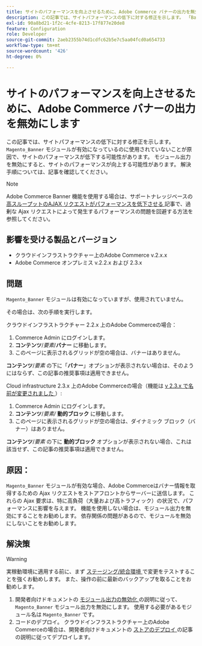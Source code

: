 ```yaml
---
title: サイトのパフォーマンスを向上させるために、Adobe Commerce バナーの出力を無効にします
description: この記事では、サイトパフォーマンスの低下に対する修正を示します。 「Banner_Banner」モジュールが有効になっているものの使用されていないことが原因で、サイトのMagentoが低下している可能性があります。 モジュール出力を無効にすると、サイトのパフォーマンスが向上する可能性があります。 解決手順については、記事を確認してください。
exl-id: 90a8bd21-1f2c-4cfe-8213-17f877e20de8
feature: Configuration
role: Developer
source-git-commit: 2aeb2355b74d1cdfc62b5e7c5aa04fcd0a654733
workflow-type: tm+mt
source-wordcount: '426'
ht-degree: 0%

---
```


# サイトのパフォーマンスを向上させるために、Adobe Commerce バナーの出力を無効にします

この記事では、サイトパフォーマンスの低下に対する修正を示します。 `Magento_Banner` モジュールが有効になっているのに使用されていないことが原因で、サイトのパフォーマンスが低下する可能性があります。 モジュール出力を無効にすると、サイトのパフォーマンスが向上する可能性があります。 解決手順については、記事を確認してください。

>[!NOTE]
>
>Adobe Commerce Banner 機能を使用する場合は、サポートナレッジベースの [ 高スループットのAJAX リクエストがパフォーマンスを低下させる ](/help/troubleshooting/miscellaneous/high-throughput-ajax-requests-cause-poor-performance.md) 記事で、過剰な Ajax リクエストによって発生するパフォーマンスの問題を回避する方法を参照してください。

## 影響を受ける製品とバージョン

* クラウドインフラストラクチャー上のAdobe Commerce v.2.x.x
* Adobe Commerce オンプレミス v.2.2.x および 2.3.x

## 問題

`Magento_Banner` モジュールは有効になっていますが、使用されていません。

その場合は、次の手順を実行します。

クラウドインフラストラクチャー 2.2.x 上のAdobe Commerceの場合：

1. Commerce Admin にログインします。
1. **コンテンツ**/*要素*/**バナー** に移動します。
1. このページに表示されるグリッドが空の場合は、バナーはありません。

**コンテンツ**/*要素* の下に「**バナー**」オプションが表示されない場合は、そのようにはならず、この記事の推奨事項は適用できません。

Cloud infrastructure 2.3.x 上のAdobe Commerceの場合（機能は [v 2.3.x で名前が変更されました ](https://commerce-docs.github.io/devdocs-archive/2.3/guides/v2.3/release-notes/ReleaseNotes2.3.0Commerce.html#banner-now-dynamic-block)）:

1. Commerce Admin にログインします。
1. **コンテンツ**/*要素/* **動的ブロック** に移動します。
1. このページに表示されるグリッドが空の場合は、ダイナミック ブロック（バナー）はありません。

**コンテンツ**/*要素* の下に **動的ブロック** オプションが表示されない場合、これは該当せず、この記事の推奨事項は適用できません。

## 原因：

`Magento_Banner` モジュールが有効な場合、Adobe Commerceはバナー情報を取得するための Ajax リクエストをストアフロントからサーバーに送信します。 これらの Ajax 要求は、特に高負荷（大量および高トラフィック）の状況で、パフォーマンスに影響を与えます。 機能を使用しない場合は、モジュール出力を無効にすることをお勧めします。 依存関係の問題があるので、モジュールを無効にしないことをお勧めします。

## 解決策

>[!WARNING]
>
>実稼動環境に適用する前に、まず [ ステージング/統合環境 ](/help/announcements/adobe-commerce-announcements/integration-environment-enhancement-request-pro-and-starter.md) で変更をテストすることを強くお勧めします。 また、操作の前に最新のバックアップを取ることをお勧めします。

1. 開発者向けドキュメントの [ モジュール出力の無効化 ](https://experienceleague.adobe.com/en/docs/commerce-operations/configuration-guide/files/disable-module-output) の説明に従って、`Magento_Banner` モジュール出力を無効にします。 使用する必要があるモジュール名は `Magento_Banner` です。
1. コードのデプロイ。 クラウドインフラストラクチャー上のAdobe Commerceの場合は、開発者向けドキュメントの [ ストアのデプロイ ](https://experienceleague.adobe.com/en/docs/commerce-cloud-service/user-guide/develop/deploy/staging-production) の記事の説明に従ってデプロイします。
